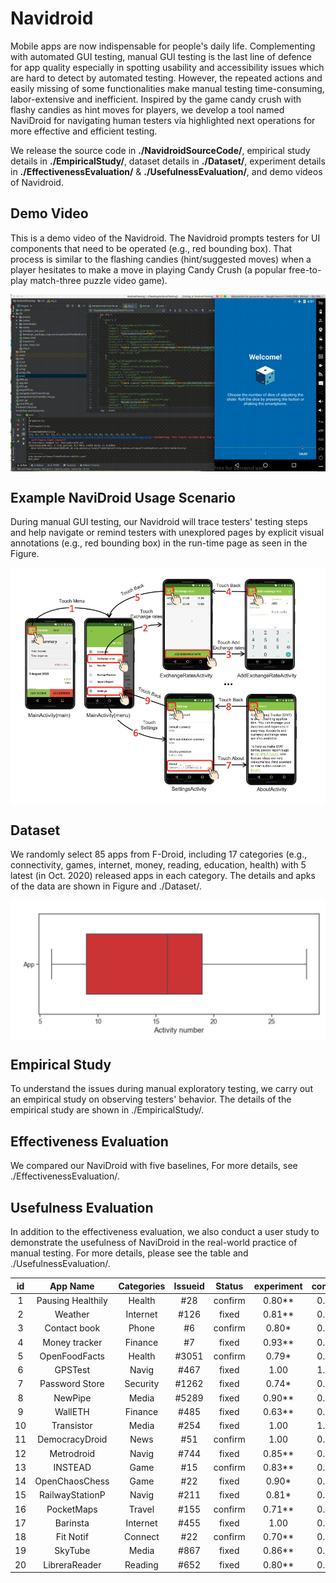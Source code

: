 # Navidroid
Mobile apps are now indispensable for people's daily life. Complementing with automated GUI testing, manual GUI testing is the last line of defence for app quality especially in spotting usability and accessibility issues which are hard to detect by automated testing. However, the repeated actions and easily missing of some functionalities make manual testing time-consuming, labor-extensive and inefficient. Inspired by the game candy crush with flashy candies as hint moves for players, we develop a tool named NaviDroid for navigating human testers via highlighted next operations for more effective and efficient testing.

We release the source code in **./NavidroidSourceCode/**, empirical study details in **./EmpiricalStudy/**, dataset details in **./Dataset/**, experiment details in **./EffectivenessEvaluation/** & **./UsefulnessEvaluation/**, and demo videos of Navidroid.

## Demo Video
This is a demo video of the Navidroid. The Navidroid prompts testers for UI components that need to be operated (e.g., red bounding box). That process is similar to the flashing candies (hint/suggested moves) when a player hesitates to make a move in playing Candy Crush (a popular free-to-play match-three puzzle video game).

<img src="https://github.com/20200829/Navidroid/blob/main/TestExample-1.gif" width="600" alt="Demo" align=center >


## Example NaviDroid Usage Scenario
During manual GUI testing, our Navidroid will trace testers' testing steps and help navigate or remind testers with unexplored pages by explicit visual annotations (e.g., red bounding box) in the run-time page as seen in the Figure.

<img src="https://github.com/20200829/Navidroid/blob/main/ExampleNaviDroid.png" width="600" alt="" align=center >


## Dataset
We randomly select 85 apps from F-Droid, including 17 categories (e.g., connectivity, games, internet, money, reading, education, health) with 5 latest (in Oct. 2020) released apps in each category. The details and apks of the data are shown in Figure and ./Dataset/.

<img src="https://github.com/20200829/Navidroid/blob/main/dataset.png" width="600" alt="" align=center >

## Empirical Study
To understand the issues during manual exploratory testing, we carry out an empirical study on observing testers' behavior. The details of the empirical study are shown in ./EmpiricalStudy/.

## Effectiveness Evaluation
We compared our NaviDroid with five baselines, For more details, see ./EffectivenessEvaluation/.

## Usefulness Evaluation
In addition to the effectiveness evaluation, we also conduct a user study to demonstrate the usefulness of NaviDroid in the real-world practice of manual testing. For more details, please see the table and ./UsefulnessEvaluation/.

**id** | **App Name** |**Categories** |**Issueid** |**Status** |**experiment** |**control** |**experiment** |**control** |**experiment** |**control** |**experiment** |**control**
:-: | :-: | :-: | :-: |  :-: | :-: | :-: | :-: | :-: | :-: | :-: | :-: | :-:
1 | Pausing Healthily | Health | #28 | confirm | 0.80** | 0.68 | 1.77** | 5.74 | 2 | 1.25 | 5 | 5 
2 | Weather | Internet | #126 | fixed | 0.81** | 0.62 | 2.12** | 5.29 | 2.75 | 1.25 | 5 | 5 
3 | Contact book | Phone | #6 | confirm | 0.80* | 0.68 | 1.96** | 6.13 | 2 | 1 | 5 | 4.5 
4 | Money tracker | Finance | #7 | fixed | 0.93** | 0.70 | 3.86** | 8.24 | 2 | 1 | 5 | 4.5 
5 | OpenFoodFacts | Health | #3051 | confirm | 0.79* | 0.67 | 6.49** | 8.72 | 3 | 0.5 | 5 | 4.5 
6 | GPSTest | Navig | #467 | fixed | 1.00 | 1.00 | 3.31* | 6.08 | 1 | 1 | 5 | 4.5 
7 | Password Store | Security | #1262 | fixed | 0.74* | 0.43 | 6.37** | 8.91 | 1 | 0 | 4.5 | 4.5 
8 | NewPipe | Media | #5289 | fixed | 0.90** | 0.68 | 4.36** | 6.93 | 2 | 0.5 | 5 | 4.5 
9 | WallETH | Finance | #485 | fixed | 0.63** | 0.44 | 7.57* | 8.60 | 1 | 0 | 4.5 | 3.5 
10 | Transistor | Media | #254 | fixed | 1.00 | 1.00 | 3.29** | 6.33 | 1 | 0 | 5 | 4.5 
11 | DemocracyDroid | News | #51 | confirm | 1.00 | 0.85 | 5.07* | 7.62 | 2 | 0.75 | 5 | 4.5 
12 | Metrodroid | Navig | #744 | fixed | 0.85** | 0.63 | 5.95** | 8.01 | 1 | 0 | 5 | 4.5 
13 | INSTEAD | Game | #15 | confirm | 0.83** | 0.75 | 4.25** | 7.79 | 1 | 0 | 5 | 4.5 
14 | OpenChaosChess | Game | #22 | fixed | 0.90* | 0.65 | 6.14** | 8.04 | 1 | 0.25 | 5 | 4.5 
15 | RailwayStationP | Navig | #211 | fixed | 0.81* | 0.53 | 7.07** | 8.62 | 1 | 0.25 | 5 | 4.5 
16 | PocketMaps | Travel | #155 | confirm | 0.71** | 0.54 | 5.51* | 8.65 | 2 | 0.25 | 5 | 4.5 
17 | Barinsta | Internet | #455 | fixed | 1.00 | 0.85 | 3.28** | 6.69 | 1 | 1 | 5 | 4.5 
18 | Fit Notif | Connect | #22 | confirm | 0.70** | 0.60 | 6.71* | 7.46 | 1 | 0 | 4.5 | 4.5 
19 | SkyTube | Media | #867 | fixed | 0.86** | 0.68 | 5.25** | 8.15 | 1 | 0.25 | 5 | 4.5 
20 | LibreraReader | Reading | #652 | fixed | 0.80** | 0.60 | 6.55* | 8.23 | 1 | 0 | 5 | 4.5 






